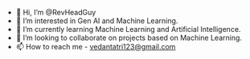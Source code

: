 - 👋 Hi, I’m @RevHeadGuy
- 👀 I’m interested in Gen AI and Machine Learning.
- 🌱 I’m currently learning Machine Learning and Artificial Intelligence.
- 💞️ I’m looking to collaborate on projects based on Machine Learning.
- 📫 How to reach me - vedantatri123@gmail.com

<!---
RevHeadGuy/RevHeadGuy is a ✨ special ✨ repository because its `README.md` (this file) appears on your GitHub profile.
You can click the Preview link to take a look at your changes.
--->
